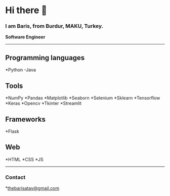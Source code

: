 # Hi there 👋

### I am Baris, from Burdur, MAKU, Turkey.
**Software Engineer**

---

## **Programming languages**
*Python
-Java

## **Tools**
*NumPy
*Pandas
*Matplotlib
*Seaborn
*Selenium
*Sklearn
*Tensorflow
*Keras
*Opencv
*Tkinter
*Streamlit

## **Frameworks**
*Flask

## **Web**
*HTML
*CSS
*JS

---

### Contact
*thebarisatay@gmail.com
